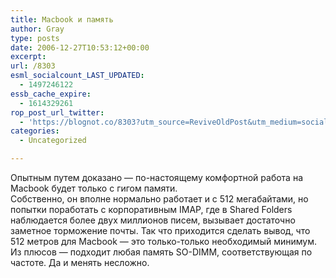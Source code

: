 ```yaml
---
title: Macbook и память
author: Gray
type: posts
date: 2006-12-27T10:53:12+00:00
excerpt:
url: /8303
esml_socialcount_LAST_UPDATED:
  - 1497246122
essb_cache_expire:
  - 1614329261
rop_post_url_twitter:
  - 'https://blognot.co/8303?utm_source=ReviveOldPost&utm_medium=social&utm_campaign=ReviveOldPost'
categories:
  - Uncategorized

---
```








Опытным путем доказано &#8212; по-настоящему комфортной работа на Macbook будет только с гигом памяти.  
Собственно, он вполне нормально работает и с 512 мегабайтами, но попытки поработать с корпоративным IMAP, где в Shared Folders наблюдается более двух миллионов писем, вызывает достаточно заметное торможение почты. Так что приходится сделать вывод, что 512 метров для Macbook &#8212; это только-только необходимый минимум.  
Из плюсов &#8212; подходит любая память SO-DIMM, соответствующая по частоте. Да и менять несложно.